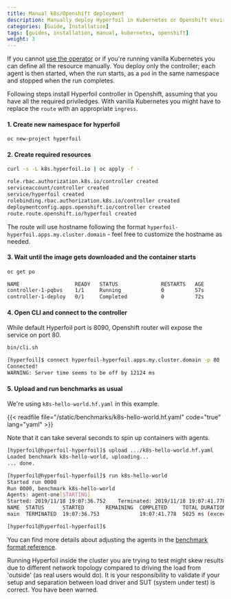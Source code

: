 ```yaml
---
title: Manual k8s/Openshift deployment
description: Manually deploy Hyperfoil in Kubernetes or Openshift environment
categories: [Guide, Installation]
tags: [guides, installation, manual, kubernetes, openshift]
weight: 3
---
```


If you cannot [use the operator](/docs/user-guide/installation/k8s/) or if you're running vanilla Kubernetes you can define all the resource manually. You deploy only the controller; each agent is then started, when the run starts, as a `pod` in the same namespace and stopped when the run completes.

Following steps install Hyperfoil controller in Openshift, assuming that you have all the required priviledges. With vanilla Kubernetes you might have to replace the `route` with an appropriate `ingress`.

#### 1. Create new namespace for hyperfoil

```sh
oc new-project hyperfoil
```

#### 2. Create required resources

```sh
curl -s -L k8s.hyperfoil.io | oc apply -f -
```
```sh
role.rbac.authorization.k8s.io/controller created
serviceaccount/controller created
service/hyperfoil created
rolebinding.rbac.authorization.k8s.io/controller created
deploymentconfig.apps.openshift.io/controller created
route.route.openshift.io/hyperfoil created
```

The route will use hostname following the format `hyperfoil-hyperfoil.apps.my.cluster.domain` - feel free to customize the hostname as needed.

#### 3. Wait until the image gets downloaded and the container starts

```sh
oc get po
```
```sh
NAME                  READY   STATUS              RESTARTS   AGE
controller-1-pqbvs    1/1     Running             0          57s
controller-1-deploy   0/1     Completed           0          72s
```

#### 4. Open CLI and connect to the controller

While default Hyperfoil port is 8090, Openshift router will expose the service on port 80.

```sh
bin/cli.sh
```
```sh
[hyperfoil]$ connect hyperfoil-hyperfoil.apps.my.cluster.domain -p 80
Connected!
WARNING: Server time seems to be off by 12124 ms
```

#### 5. Upload and run benchmarks as usual

We're using `k8s-hello-world.hf.yaml` in this example.

{{< readfile file="/static/benchmarks/k8s-hello-world.hf.yaml" code="true" lang="yaml" >}}

Note that it can take several seconds to spin up containers with agents.

```sh
[hyperfoil@hyperfoil-hyperfoil]$ upload .../k8s-hello-world.hf.yaml
Loaded benchmark k8s-hello-world, uploading...
... done.

[hyperfoil@hyperfoil-hyperfoil]$ run k8s-hello-world
Started run 0000
Run 0000, benchmark k8s-hello-world
Agents: agent-one[STARTING]
Started: 2019/11/18 19:07:36.752    Terminated: 2019/11/18 19:07:41.778
NAME  STATUS      STARTED       REMAINING  COMPLETED     TOTAL DURATION               DESCRIPTION
main  TERMINATED  19:07:36.753             19:07:41.778  5025 ms (exceeded by 25 ms)  5.00 users per second

[hyperfoil@hyperfoil-hyperfoil]$
```

You can find more details about adjusting the agents in the [benchmark format reference](/docs/user-guide/benchmark/agent/#kubernetesopenshift-deployer).

Running Hyperfoil inside the cluster you are trying to test might skew results due to different network topology compared to driving the load from 'outside' (as real users would do). It is your responsibility to validate if your setup and separation between load driver and SUT (system under test) is correct. You have been warned.
